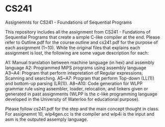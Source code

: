# CS241
Assignemnts for CS241 - Foundations of Sequential Programs

This repository includes all the assignment from CS241 - Fundations of Sequential Programs that create a simple C-like compiler at the end. Please refer to Outline.pdf for the course outline and cs241.pdf for the purpose of each assignment (1~10). While the original files that explains each assignment is lost, the following are some vague description for each:

A1: Manual translation between machine language (in hex) and assembly language
A2: Programmed MIPS programs using assembly language
A3~A4: Program that perform intepretation of Regular expressions, Scanning and searching.
A5~A7: Program that perform Top-down (LL(1)) and bottom-up parsing (LR(1)).
A8~A10: Code generation for WLPP grammar rule using assembler, loader, relocation, and linkers given or generated in past assignments (WLPP is the c-like programming language developed in the University of Waterloo for educational purpose).

Please follow cs241.pdf for the step and the main concept thought in class. For assignemnt 10, wlp4gen.cc is the compiler and wlp4i is the input and asm is the outputed assemply language. 
